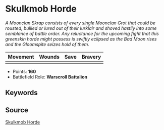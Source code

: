 # Skulkmob Horde

_A Moonclan Skrap consists of every single Moonclan Grot that could be rousted, bullied or lured out of their lurklair and shoved hastily into some semblance of battle order. Any reluctance for the upcoming fight that this greenskin horde might possess is swiftly eclipsed as the Bad Moon rises and the Gloomspite seizes hold of them._


| Movement | Wounds | Save | Bravery |
|:--------:|:------:|:----:|:-------:|
|  |  |  |  |

* Points: **160**
* Battlefield Role: **Warscroll Battalion**

## Keywords



## Source

[Skulkmob Horde](https://wahapedia.ru/aos3/factions/gloomspite-gitz/Skulkmob-Horde)
